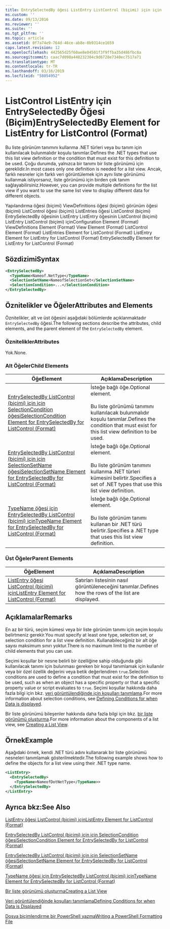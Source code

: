 ```yaml
---
title: EntrySelectedBy öğesi ListEntry ListControl (biçimi) için için | Microsoft Docs
ms.custom: ''
ms.date: 09/13/2016
ms.reviewer: ''
ms.suite: ''
ms.tgt_pltfrm: ''
ms.topic: article
ms.assetid: 0f7a74e9-764d-46ce-ab8e-8b9314ce1659
caps.latest.revision: 12
ms.openlocfilehash: 442565d25f60ae8e04501f3f9ffba35d486fbc8a
ms.sourcegitcommit: caac7d098a448232304c9d6728e7340ec7517a71
ms.translationtype: MT
ms.contentlocale: tr-TR
ms.lasthandoff: 03/16/2019
ms.locfileid: "58054952"
---
```

# <a name="entryselectedby-element-for-listentry-for-listcontrol-format"></a><span data-ttu-id="65f60-102">ListControl ListEntry için EntrySelectedBy Öğesi (Biçim)</span><span class="sxs-lookup"><span data-stu-id="65f60-102">EntrySelectedBy Element for ListEntry for ListControl (Format)</span></span>

<span data-ttu-id="65f60-103">Bu liste görünüm tanımını kullanma .NET türleri veya bu tanım için kullanılacak bulunmalıdır koşulu tanımlar.</span><span class="sxs-lookup"><span data-stu-id="65f60-103">Defines the .NET types that use this list view definition or the condition that must exist for this definition to be used.</span></span> <span data-ttu-id="65f60-104">Çoğu durumda, yalnızca bir tanımı bir liste görünümü için gereklidir.</span><span class="sxs-lookup"><span data-stu-id="65f60-104">In most cases only one definition is needed for a list view.</span></span> <span data-ttu-id="65f60-105">Ancak, farklı nesneler için farklı veri görüntülemek için aynı liste görünümü kullanmak istiyorsanız, liste görünümü için birden çok tanım sağlayabilirsiniz.</span><span class="sxs-lookup"><span data-stu-id="65f60-105">However, you can provide multiple definitions for the list view if you want to use the same list view to display different data for different objects.</span></span>

<span data-ttu-id="65f60-106">Yapılandırma öğesi (biçimi) ViewDefinitions öğesi (biçimi) görünüm öğesi (biçimi) ListControl öğesi (biçimi) ListEntries öğesi ListControl (biçimi) EntrySelectedBy öğesinin ListEntry ListEntry öğesinin ListControl (biçimi) ListEntry ListControl (biçimi) için</span><span class="sxs-lookup"><span data-stu-id="65f60-106">Configuration Element (Format) ViewDefinitions Element (Format) View Element (Format) ListControl Element (Format) ListEntries Element for ListControl (Format) ListEntry Element for ListEntry for ListControl (Format) EntrySelectedBy Element for ListEntry for ListControl (Format)</span></span>

## <a name="syntax"></a><span data-ttu-id="65f60-107">Sözdizimi</span><span class="sxs-lookup"><span data-stu-id="65f60-107">Syntax</span></span>

```xml
<EntrySelectedBy>
  <TypeName>Nameof.NetType</TypeName>
  <SelectionSetName>NameofSelectionSet</SelectionSetName>
  <SelectionCondition>...</SelectionCondition>
</EntrySelectedBy>
```

## <a name="attributes-and-elements"></a><span data-ttu-id="65f60-108">Öznitelikler ve Öğeler</span><span class="sxs-lookup"><span data-stu-id="65f60-108">Attributes and Elements</span></span>

<span data-ttu-id="65f60-109">Öznitelikler, alt ve üst öğesini aşağıdaki bölümlerde açıklanmaktadır `EntrySelectedBy` öğesi.</span><span class="sxs-lookup"><span data-stu-id="65f60-109">The following sections describe the attributes, child elements, and the parent element of the `EntrySelectedBy` element.</span></span>

### <a name="attributes"></a><span data-ttu-id="65f60-110">Öznitelikler</span><span class="sxs-lookup"><span data-stu-id="65f60-110">Attributes</span></span>

<span data-ttu-id="65f60-111">Yok.</span><span class="sxs-lookup"><span data-stu-id="65f60-111">None.</span></span>

### <a name="child-elements"></a><span data-ttu-id="65f60-112">Alt Öğeler</span><span class="sxs-lookup"><span data-stu-id="65f60-112">Child Elements</span></span>

|<span data-ttu-id="65f60-113">Öğe</span><span class="sxs-lookup"><span data-stu-id="65f60-113">Element</span></span>|<span data-ttu-id="65f60-114">Açıklama</span><span class="sxs-lookup"><span data-stu-id="65f60-114">Description</span></span>|
|-------------|-----------------|
|[<span data-ttu-id="65f60-115">EntrySelectedBy ListControl (biçimi) için için SelectionCondition öğesi</span><span class="sxs-lookup"><span data-stu-id="65f60-115">SelectionCondition Element for EntrySelectedBy for ListControl  (Format)</span></span>](./selectioncondition-element-for-entryselectedby-for-listcontrol-format.md)|<span data-ttu-id="65f60-116">İsteğe bağlı öğe.</span><span class="sxs-lookup"><span data-stu-id="65f60-116">Optional element.</span></span><br /><br /> <span data-ttu-id="65f60-117">Bu liste görünümü tanımını kullanılacak bulunmalıdır koşulu tanımlar.</span><span class="sxs-lookup"><span data-stu-id="65f60-117">Defines the condition that must exist for this list view definition to be used.</span></span>|
|[<span data-ttu-id="65f60-118">EntrySelectedBy ListControl (biçimi) için için SelectionSetName öğesi</span><span class="sxs-lookup"><span data-stu-id="65f60-118">SelectionSetName Element for EntrySelectedBy for ListControl (Format)</span></span>](./selectionsetname-element-for-entryselectedby-for-listcontrol-format.md)|<span data-ttu-id="65f60-119">İsteğe bağlı öğe.</span><span class="sxs-lookup"><span data-stu-id="65f60-119">Optional element.</span></span><br /><br /> <span data-ttu-id="65f60-120">Bu liste görünüm tanımını kullanma .NET türleri kümesini belirtir.</span><span class="sxs-lookup"><span data-stu-id="65f60-120">Specifies a set of .NET types that use this list view definition.</span></span>|
|[<span data-ttu-id="65f60-121">TypeName öğesi için EntrySelectedBy ListControl (biçimi) için</span><span class="sxs-lookup"><span data-stu-id="65f60-121">TypeName Element for EntrySelectedBy for ListControl (Format)</span></span>](./typename-element-for-entryselectedby-for-listcontrol-format.md)|<span data-ttu-id="65f60-122">İsteğe bağlı öğe.</span><span class="sxs-lookup"><span data-stu-id="65f60-122">Optional element.</span></span><br /><br /> <span data-ttu-id="65f60-123">Bu liste görünüm tanımı kullanan bir .NET türü belirtir.</span><span class="sxs-lookup"><span data-stu-id="65f60-123">Specifies a .NET type that uses this list view definition.</span></span>|

### <a name="parent-elements"></a><span data-ttu-id="65f60-124">Üst Öğeler</span><span class="sxs-lookup"><span data-stu-id="65f60-124">Parent Elements</span></span>

|<span data-ttu-id="65f60-125">Öğe</span><span class="sxs-lookup"><span data-stu-id="65f60-125">Element</span></span>|<span data-ttu-id="65f60-126">Açıklama</span><span class="sxs-lookup"><span data-stu-id="65f60-126">Description</span></span>|
|-------------|-----------------|
|[<span data-ttu-id="65f60-127">ListEntry öğesi ListControl (biçimi) için</span><span class="sxs-lookup"><span data-stu-id="65f60-127">ListEntry Element for ListControl (Format)</span></span>](./listentry-element-for-listcontrol-format.md)|<span data-ttu-id="65f60-128">Satırları listesinin nasıl görüntüleneceğini tanımlar.</span><span class="sxs-lookup"><span data-stu-id="65f60-128">Defines how the rows of the list are displayed.</span></span>|

## <a name="remarks"></a><span data-ttu-id="65f60-129">Açıklamalar</span><span class="sxs-lookup"><span data-stu-id="65f60-129">Remarks</span></span>

<span data-ttu-id="65f60-130">En az bir türü, seçim kümesi veya bir liste görünüm tanımı için seçim koşulu belirtmeniz gerekir.</span><span class="sxs-lookup"><span data-stu-id="65f60-130">You must specify at least one type, selection set, or selection condition for a list view definition.</span></span> <span data-ttu-id="65f60-131">Kullanabileceğiniz bir alt öğe sayısı maksimum sınırı yoktur.</span><span class="sxs-lookup"><span data-stu-id="65f60-131">There is no maximum limit to the number of child elements that you can use.</span></span>

<span data-ttu-id="65f60-132">Seçimi koşullar bir nesne belirli bir özelliğine sahip olduğunda gibi kullanılacak tanımı için bulunması gereken bir koşul tanımlamak için kullanılır veya bir özel özellik değerini veya betik değerlendiren `true`.</span><span class="sxs-lookup"><span data-stu-id="65f60-132">Selection conditions are used to define a condition that must exist for the definition to be used, such as when an object has a specific property or that a specific property value or script evaluates to `true`.</span></span> <span data-ttu-id="65f60-133">Seçimi koşullar hakkında daha fazla bilgi için bkz. [veri görüntülendiğinde için koşulları tanımlama](./defining-conditions-for-displaying-data.md).</span><span class="sxs-lookup"><span data-stu-id="65f60-133">For more information about selection conditions, see [Defining Conditions for when Data is displayed](./defining-conditions-for-displaying-data.md).</span></span>

<span data-ttu-id="65f60-134">Bir liste görünümü bileşenler hakkında daha fazla bilgi için bkz. [bir liste görünümü oluşturma](./creating-a-list-view.md).</span><span class="sxs-lookup"><span data-stu-id="65f60-134">For more information about the components of a list view, see [Creating a List View](./creating-a-list-view.md).</span></span>

## <a name="example"></a><span data-ttu-id="65f60-135">Örnek</span><span class="sxs-lookup"><span data-stu-id="65f60-135">Example</span></span>

<span data-ttu-id="65f60-136">Aşağıdaki örnek, kendi .NET türü adını kullanarak bir liste görünümü nesneleri tanımlamak gösterilmektedir.</span><span class="sxs-lookup"><span data-stu-id="65f60-136">The following example shows how to define the objects for a list view using their .NET type name.</span></span>

```xml
<ListEntry>
  <EntrySelectedBy>
    <TypeName>NameofDotNetType</TypeName>>
  </EntrySelectedBy>
</ListEntry>
```

## <a name="see-also"></a><span data-ttu-id="65f60-137">Ayrıca bkz:</span><span class="sxs-lookup"><span data-stu-id="65f60-137">See Also</span></span>

[<span data-ttu-id="65f60-138">ListEntry öğesi ListControl (biçimi) için</span><span class="sxs-lookup"><span data-stu-id="65f60-138">ListEntry Element for ListControl (Format)</span></span>](./listentry-element-for-listcontrol-format.md)

[<span data-ttu-id="65f60-139">EntrySelectedBy ListControl (biçimi) için için SelectionCondition öğesi</span><span class="sxs-lookup"><span data-stu-id="65f60-139">SelectionCondition Element for EntrySelectedBy for ListControl (Format)</span></span>](./selectioncondition-element-for-entryselectedby-for-listcontrol-format.md)

[<span data-ttu-id="65f60-140">EntrySelectedBy ListControl (biçimi) için için SelectionSetName öğesi</span><span class="sxs-lookup"><span data-stu-id="65f60-140">SelectionSetName Element for EntrySelectedBy for ListControl (Format)</span></span>](./selectionsetname-element-for-entryselectedby-for-listcontrol-format.md)

[<span data-ttu-id="65f60-141">TypeName öğesi için EntrySelectedBy ListControl (biçimi) için</span><span class="sxs-lookup"><span data-stu-id="65f60-141">TypeName Element for EntrySelectedBy for ListControl (Format)</span></span>](./typename-element-for-entryselectedby-for-listcontrol-format.md)

[<span data-ttu-id="65f60-142">Bir liste görünümü oluşturma</span><span class="sxs-lookup"><span data-stu-id="65f60-142">Creating a List View</span></span>](./creating-a-list-view.md)

[<span data-ttu-id="65f60-143">Veri görüntülendiğinde koşulları tanımlama</span><span class="sxs-lookup"><span data-stu-id="65f60-143">Defining Conditions for when Data is Displayed</span></span>](./defining-conditions-for-displaying-data.md)

[<span data-ttu-id="65f60-144">Dosya biçimlendirme bir PowerShell yazma</span><span class="sxs-lookup"><span data-stu-id="65f60-144">Writing a PowerShell Formatting File</span></span>](./writing-a-powershell-formatting-file.md)
